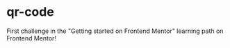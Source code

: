 # qr-code
 First challenge in the "Getting started on Frontend Mentor" learning path on Frontend Mentor!
